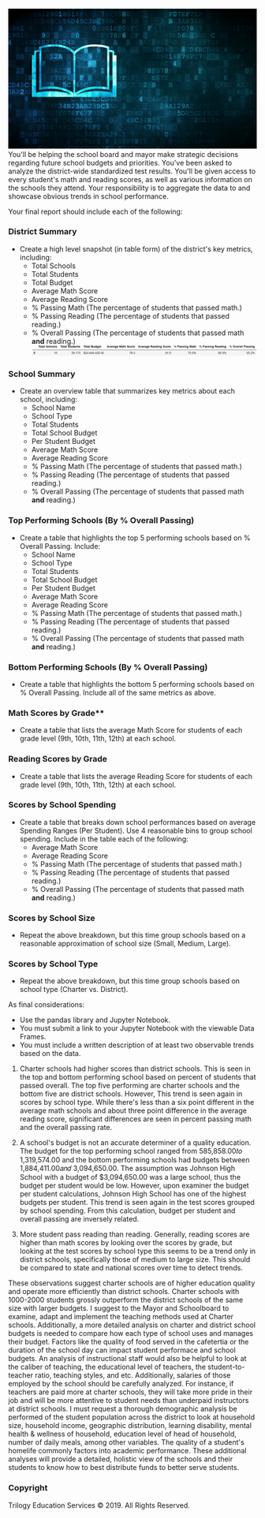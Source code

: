 

![Education](Images/education.png)
You'll be helping the school board and mayor make strategic decisions regarding future school budgets and priorities. You've been asked to analyze the district-wide standardized test results. You'll be given access to every student's math and reading scores, as well as various information on the schools they attend. Your responsibility is to aggregate the data to and showcase obvious trends in school performance.

Your final report should include each of the following:
### District Summary
* Create a high level snapshot (in table form) of the district's key metrics, including:
  * Total Schools
  * Total Students
  * Total Budget
  * Average Math Score
  * Average Reading Score
  * % Passing Math (The percentage of students that passed math.)
  * % Passing Reading (The percentage of students that passed reading.)
  * % Overall Passing (The percentage of students that passed math **and** reading.)
![district_summary](Images/district_summary.png)

### School Summary
* Create an overview table that summarizes key metrics about each school, including:
  * School Name
  * School Type
  * Total Students
  * Total School Budget
  * Per Student Budget
  * Average Math Score
  * Average Reading Score
  * % Passing Math (The percentage of students that passed math.)
  * % Passing Reading (The percentage of students that passed reading.)
  * % Overall Passing (The percentage of students that passed math **and** reading.)

### Top Performing Schools (By % Overall Passing)
* Create a table that highlights the top 5 performing schools based on % Overall Passing. Include:
  * School Name
  * School Type
  * Total Students
  * Total School Budget
  * Per Student Budget
  * Average Math Score
  * Average Reading Score
  * % Passing Math (The percentage of students that passed math.)
  * % Passing Reading (The percentage of students that passed reading.)
  * % Overall Passing (The percentage of students that passed math **and** reading.)

### Bottom Performing Schools (By % Overall Passing)
* Create a table that highlights the bottom 5 performing schools based on % Overall Passing. Include all of the same metrics as above.

### Math Scores by Grade\*\*
* Create a table that lists the average Math Score for students of each grade level (9th, 10th, 11th, 12th) at each school.

### Reading Scores by Grade
* Create a table that lists the average Reading Score for students of each grade level (9th, 10th, 11th, 12th) at each school.

### Scores by School Spending
* Create a table that breaks down school performances based on average Spending Ranges (Per Student). Use 4 reasonable bins to group school spending. Include in the table each of the following:
  * Average Math Score
  * Average Reading Score
  * % Passing Math (The percentage of students that passed math.)
  * % Passing Reading (The percentage of students that passed reading.)
  * % Overall Passing (The percentage of students that passed math **and** reading.)

### Scores by School Size
* Repeat the above breakdown, but this time group schools based on a reasonable approximation of school size (Small, Medium, Large).

### Scores by School Type
* Repeat the above breakdown, but this time group schools based on school type (Charter vs. District).

As final considerations:
* Use the pandas library and Jupyter Notebook.
* You must submit a link to your Jupyter Notebook with the viewable Data Frames.
* You must include a written description of at least two observable trends based on the data.

1. Charter schools had higher scores than district schools. This is seen in the top and bottom performing school based on percent of students that passed overall. The top five performing are charter schools and the bottom five are district schools. However, This trend is seen again in scores by school type. While there's less than a six point different in the average math schools and about three point difference in the average reading score, significant differences are seen in percent passing math and the overall passing rate.

2. A school's budget is not an accurate determiner of a quality education. The budget for the top performing school ranged from  585,858.00𝑡𝑜 1,319,574.00 and the bottom performing schools had budgets between  1,884,411.00𝑎𝑛𝑑 3,094,650.00. The assumption was Johnson High School with a budget of $3,094,650.00 was a large school, thus the budget per student would be low. However, upon examiner the budget per student calculations, Johnson High School has one of the highest budgets per student. This trend is seen again in the test scores grouped by school spending. From this calculation, budget per student and overall passing are inversely related.

3. More student pass reading than reading. Generally, reading scores are higher than math scores by looking over the scores by grade, but looking at the test scores by school type this seems to be a trend only in district schools, specifically those of medium to large size. This should be compared to state and national scores over time to detect trends.

These observations suggest charter schools are of higher education quality and operate more efficiently than district schools. Charter schools with 1000-2000 students grossly outperform the district schools of the same size with larger budgets. I suggest to the Mayor and Schoolboard to examine, adapt and implement the teaching methods used at Charter schools. Additionally, a more detailed analysis on charter and district school budgets is needed to compare how each type of school uses and manages their budget. Factors like the quality of food served in the cafetertia or the duration of the school day can impact student performace and school budgets. An analysis of instructional staff would also be helpful to look at the caliber of teaching, the educational level of teachers, the student-to-teacher ratio, teaching styles, and etc. Additionally, salaries of those employed by the school should be carefully analyzed. For instance, if teachers are paid more at charter schools, they will take more pride in their job and will be more attentive to student needs than underpaid instructors at district schools. I must request a thorough demographic analysis be performed of the student population across the district to look at household size, household income, geographic distribution, learning disability, mental health & wellness of household, education level of head of household, number of daily meals, among other variables. The quality of a student's homelife commonly factors into academic performance. These additional analyses will provide a detailed, holistic view of the schools and their students to know how to best distribute funds to better serve students.

### Copyright
Trilogy Education Services © 2019. All Rights Reserved.
